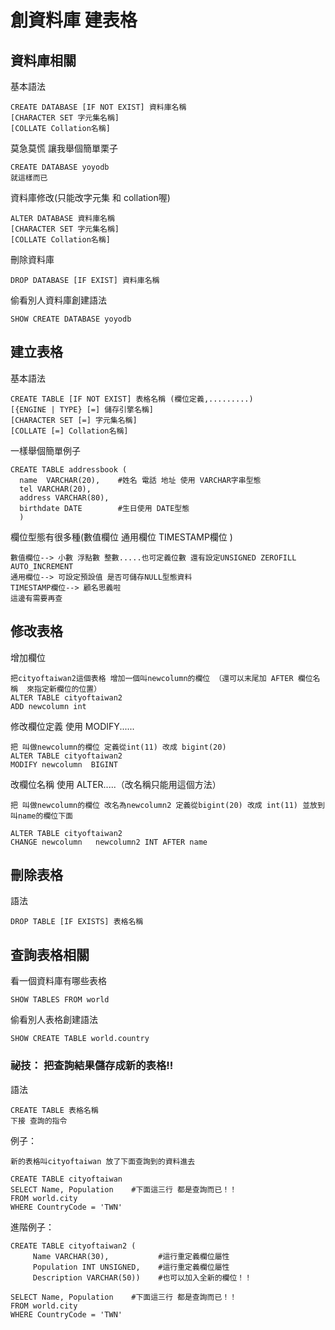# 創資料庫 建表格 #

## 資料庫相關 ##

基本語法
```
CREATE DATABASE [IF NOT EXIST] 資料庫名稱
[CHARACTER SET 字元集名稱]
[COLLATE Collation名稱]
```

莫急莫慌 讓我舉個簡單栗子

```
CREATE DATABASE yoyodb
就這樣而已
```

資料庫修改(只能改字元集 和 collation喔)
```
ALTER DATABASE 資料庫名稱
[CHARACTER SET 字元集名稱]
[COLLATE Collation名稱]
```
刪除資料庫

```
DROP DATABASE [IF EXIST] 資料庫名稱
```

偷看別人資料庫創建語法
```
SHOW CREATE DATABASE yoyodb

```



## 建立表格 ##

基本語法
```
CREATE TABLE [IF NOT EXIST] 表格名稱 (欄位定義,.........)
[{ENGINE | TYPE} [=] 儲存引擎名稱]
[CHARACTER SET [=] 字元集名稱]
[COLLATE [=] Collation名稱]
```

一樣舉個簡單例子
```
CREATE TABLE addressbook (
  name  VARCHAR(20),    #姓名 電話 地址 使用 VARCHAR字串型態
  tel VARCHAR(20),
  address VARCHAR(80),
  birthdate DATE        #生日使用 DATE型態
  )
```

欄位型態有很多種(數值欄位 通用欄位 TIMESTAMP欄位 )
```
數值欄位--> 小數 浮點數 整數.....也可定義位數 還有設定UNSIGNED ZEROFILL AUTO_INCREMENT
通用欄位--> 可設定預設值 是否可儲存NULL型態資料 
TIMESTAMP欄位--> 顧名思義啦
這邊有需要再查
```

## 修改表格 ##

增加欄位
```
把cityoftaiwan2這個表格 增加一個叫newcolumn的欄位 （還可以末尾加 AFTER 欄位名稱  來指定新欄位的位置）
ALTER TABLE cityoftaiwan2 
ADD newcolumn int

```

修改欄位定義 使用 MODIFY...... 

```
把 叫做newcolumn的欄位 定義從int(11) 改成 bigint(20)
ALTER TABLE cityoftaiwan2 
MODIFY newcolumn  BIGINT 

```

改欄位名稱 使用 ALTER.....（改名稱只能用這個方法）



```
把 叫做newcolumn的欄位 改名為newcolumn2 定義從bigint(20) 改成 int(11) 並放到叫name的欄位下面

ALTER TABLE cityoftaiwan2 
CHANGE newcolumn   newcolumn2 INT AFTER name
```

## 刪除表格 ##

語法
```
DROP TABLE [IF EXISTS] 表格名稱
```

## 查詢表格相關  ##

看一個資料庫有哪些表格

```
SHOW TABLES FROM world
```

偷看別人表格創建語法 
```
SHOW CREATE TABLE world.country
```


### 祕技： 把查詢結果儲存成新的表格!! ###


語法
```
CREATE TABLE 表格名稱
下接 查詢的指令
```

例子：

```
新的表格叫cityoftaiwan 放了下面查詢到的資料進去

CREATE TABLE cityoftaiwan   
SELECT Name, Population    #下面這三行 都是查詢而已！！
FROM world.city
WHERE CountryCode = 'TWN'
```

進階例子：

```
CREATE TABLE cityoftaiwan2 ( 
     Name VARCHAR(30),           #這行重定義欄位屬性
     Population INT UNSIGNED,    #這行重定義欄位屬性
     Description VARCHAR(50))    #也可以加入全新的欄位！！

SELECT Name, Population    #下面這三行 都是查詢而已！！
FROM world.city
WHERE CountryCode = 'TWN'

```







